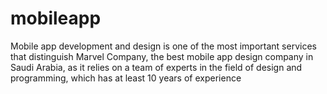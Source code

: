 # mobileapp
Mobile app development and design is one of the most important services that distinguish Marvel Company, the best mobile app design company in Saudi Arabia, as it relies on a team of experts in the field of design and programming, which has at least 10 years of experience 
